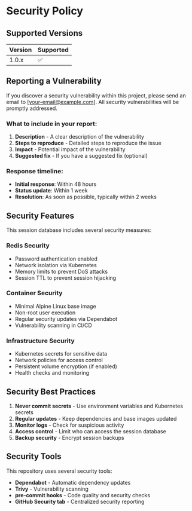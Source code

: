 # Security Policy

## Supported Versions

| Version | Supported          |
| ------- | ------------------ |
| 1.0.x   | :white_check_mark: |

## Reporting a Vulnerability

If you discover a security vulnerability within this project, please send an email to [your-email@example.com]. All security vulnerabilities will be promptly addressed.

### What to include in your report:

1. **Description** - A clear description of the vulnerability
2. **Steps to reproduce** - Detailed steps to reproduce the issue
3. **Impact** - Potential impact of the vulnerability
4. **Suggested fix** - If you have a suggested fix (optional)

### Response timeline:

- **Initial response**: Within 48 hours
- **Status update**: Within 1 week
- **Resolution**: As soon as possible, typically within 2 weeks

## Security Features

This session database includes several security measures:

### Redis Security
- Password authentication enabled
- Network isolation via Kubernetes
- Memory limits to prevent DoS attacks
- Session TTL to prevent session hijacking

### Container Security
- Minimal Alpine Linux base image
- Non-root user execution
- Regular security updates via Dependabot
- Vulnerability scanning in CI/CD

### Infrastructure Security
- Kubernetes secrets for sensitive data
- Network policies for access control
- Persistent volume encryption (if enabled)
- Health checks and monitoring

## Security Best Practices

1. **Never commit secrets** - Use environment variables and Kubernetes secrets
2. **Regular updates** - Keep dependencies and base images updated
3. **Monitor logs** - Check for suspicious activity
4. **Access control** - Limit who can access the session database
5. **Backup security** - Encrypt session backups

## Security Tools

This repository uses several security tools:

- **Dependabot** - Automatic dependency updates
- **Trivy** - Vulnerability scanning
- **pre-commit hooks** - Code quality and security checks
- **GitHub Security tab** - Centralized security reporting
